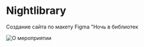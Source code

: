# Nightlibrary
Создание сайта по макету Figma "Ночь в библиотек






![О мероприятии](https://user-images.githubusercontent.com/119739400/235752689-8642232c-14e1-4c73-8624-94b54df66769.png)

